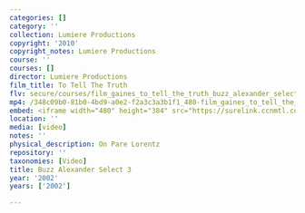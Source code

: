 ```yaml
---
categories: []
category: ''
collection: Lumiere Productions
copyright: '2010'
copyright_notes: Lumiere Productions
course: ''
courses: []
director: Lumiere Productions
film_title: To Tell The Truth
flv: secure/courses/film_gaines_to_tell_the_truth_buzz_alexander_select_3.flv
mp4: /348c09b0-81b0-4bd9-a0e2-f2a3c3a3b1f1_480-film_gaines_to_tell_the_truth_buzz_alexander_select_3.mp4
embed: <iframe width="480" height="384" src="https://surelink.ccnmtl.columbia.edu/video/?player=mp4_secure_stream&file=/348c09b0-81b0-4bd9-a0e2-f2a3c3a3b1f1_480-film_gaines_to_tell_the_truth_buzz_alexander_select_3.mp4&width=480&height=360&poster=https://d369ay3g98xik5.cloudfront.net/thumbs/2016/11/17/348c09b0-81b0-4bd9-a0e2-f2a3c3a3b1f1-00001.jpg&authtype=wind"></iframe>
location: ''
media: [video]
notes: ''
physical_description: On Pare Lorentz
repository: ''
taxonomies: [Video]
title: Buzz Alexander Select 3
year: '2002'
years: ['2002']

---
```


